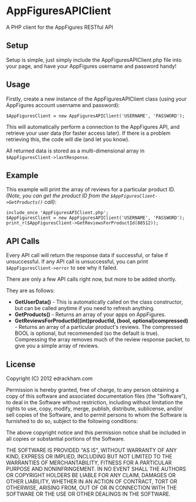 AppFiguresAPIClient
===================

A PHP client for the AppFigures RESTful API


Setup
-----

Setup is simple, just simply include the AppFiguresAPIClient.php file into your page, and have your AppFigures username and password handy!


Usage
-----

Firstly, create a new instance of the AppFiguresAPIClient class (using your AppFigures account username and password):

`$AppFiguresClient = new AppFiguresAPIClient('USERNAME', 'PASSWORD');`

This will automatically perform a connection to the AppFigures API, and retrieve your user data (for faster access later). If there is a problem retrieving this, the code will die (and let you know).

All returned data is stored as a multi-dimensional array in `$AppFiguresClient->lastResponse`.

Example
-------

This example will print the array of reviews for a particular product ID. *(Note, you can get the product ID from the `$AppFiguresClient->GetProducts()` call)*:

```
include_once 'AppFiguresAPIClient.php';
$AppFiguresClient = new AppFiguresAPIClient('USERNAME', 'PASSWORD');
print_r($AppFiguresClient->GetReviewsForProductId(88512));
```


API Calls
---------

Every API call will return the response data if successful, or false if unsuccessful. If any API call is unsuccessful, you can print `$AppFiguresClient->error` to see why it failed.

There are only a few API calls right now, but more to be added shortly.

They are as follows:

- **GetUserData()** - This is automatically called on the class constructor, but can be called anytime if you need to refresh anything.
- **GetProducts()** - Returns an array of your apps on AppFigures.
- **GetReviewsForProductId((int)productId, (bool, optional)compressed)** - Returns an array of a particular product's reviews. The compressed BOOL is optional, but recommended (so the default is true). Compressing the array removes much of the review response packet, to give you a simple array of reviews.


License
--------

Copyright (C) 2012 edrackham.com

Permission is hereby granted, free of charge, to any person obtaining a copy of this software and associated documentation files (the "Software"), to deal in the Software without restriction, including without limitation the rights to use, copy, modify, merge, publish, distribute, sublicense, and/or sell copies of the Software, and to permit persons to whom the Software is furnished to do so, subject to the following conditions:

The above copyright notice and this permission notice shall be included in all copies or substantial portions of the Software.

THE SOFTWARE IS PROVIDED "AS IS", WITHOUT WARRANTY OF ANY KIND, EXPRESS OR IMPLIED, INCLUDING BUT NOT LIMITED TO THE WARRANTIES OF MERCHANTABILITY, FITNESS FOR A PARTICULAR PURPOSE AND NONINFRINGEMENT. IN NO EVENT SHALL THE AUTHORS OR COPYRIGHT HOLDERS BE LIABLE FOR ANY CLAIM, DAMAGES OR OTHER LIABILITY, WHETHER IN AN ACTION OF CONTRACT, TORT OR OTHERWISE, ARISING FROM, OUT OF OR IN CONNECTION WITH THE SOFTWARE OR THE USE OR OTHER DEALINGS IN THE SOFTWARE.